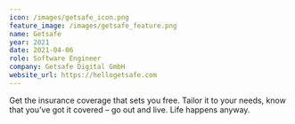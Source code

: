```yaml
---
icon: /images/getsafe_icon.png
feature_image: /images/getsafe_feature.png
name: Getsafe
year: 2021
date: 2021-04-06
role: Software Engineer
company: Getsafe Digital GmbH
website_url: https://hellogetsafe.com
---
```


Get the insurance coverage that sets you free. Tailor it to your needs, know that you’ve got it covered – go out and live. Life happens anyway.
